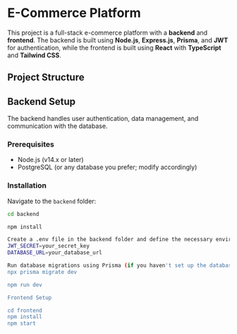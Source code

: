 # E-Commerce Platform

This project is a full-stack e-commerce platform with a **backend** and **frontend**. The backend is built using **Node.js**, **Express.js**, **Prisma**, and **JWT** for authentication, while the frontend is built using **React** with **TypeScript** and **Tailwind CSS**.

## Project Structure




## Backend Setup

The backend handles user authentication, data management, and communication with the database.

### Prerequisites

- Node.js (v14.x or later)
- PostgreSQL (or any database you prefer; modify accordingly)

### Installation

Navigate to the `backend` folder:
   ```bash
   cd backend

npm install

Create a .env file in the backend folder and define the necessary environment variables:
JWT_SECRET=your_secret_key
DATABASE_URL=your_database_url

Run database migrations using Prisma (if you haven't set up the database schema yet)
npx prisma migrate dev

npm run dev

Frontend Setup

cd frontend
npm install
npm start
